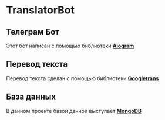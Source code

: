 TranslatorBot
======================================================================================================================================================
## Телеграм Бот
Этот бот написан с помощью библиотеки [**Aiogram**](https://docs.aiogram.dev/en/latest/)
## Перевод текста
Перевод текста сделан с помощью библиотеки [**Googletrans**](https://py-googletrans.readthedocs.io/en/latest/)
## База данных
В данном проекте базой данной выступает [**MongoDB**](https://www.mongodb.com/)
